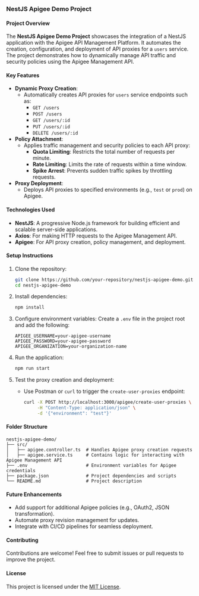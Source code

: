### **NestJS Apigee Demo Project**

#### **Project Overview**
The **NestJS Apigee Demo Project** showcases the integration of a NestJS application with the Apigee API Management Platform. It automates the creation, configuration, and deployment of API proxies for a `users` service. The project demonstrates how to dynamically manage API traffic and security policies using the Apigee Management API.

#### **Key Features**
- **Dynamic Proxy Creation**:
  - Automatically creates API proxies for `users` service endpoints such as:
    - `GET /users`
    - `POST /users`
    - `GET /users/:id`
    - `PUT /users/:id`
    - `DELETE /users/:id`
- **Policy Attachment**:
  - Applies traffic management and security policies to each API proxy:
    - **Quota Limiting**: Restricts the total number of requests per minute.
    - **Rate Limiting**: Limits the rate of requests within a time window.
    - **Spike Arrest**: Prevents sudden traffic spikes by throttling requests.
- **Proxy Deployment**:
  - Deploys API proxies to specified environments (e.g., `test` or `prod`) on Apigee.

#### **Technologies Used**
- **NestJS**: A progressive Node.js framework for building efficient and scalable server-side applications.
- **Axios**: For making HTTP requests to the Apigee Management API.
- **Apigee**: For API proxy creation, policy management, and deployment.

#### **Setup Instructions**
1. Clone the repository:
   ```bash
   git clone https://github.com/your-repository/nestjs-apigee-demo.git
   cd nestjs-apigee-demo
   ```

2. Install dependencies:
   ```bash
   npm install
   ```

3. Configure environment variables:
   Create a `.env` file in the project root and add the following:
   ```env
   APIGEE_USERNAME=your-apigee-username
   APIGEE_PASSWORD=your-apigee-password
   APIGEE_ORGANIZATION=your-organization-name
   ```

4. Run the application:
   ```bash
   npm run start
   ```

5. Test the proxy creation and deployment:
   - Use Postman or `curl` to trigger the `create-user-proxies` endpoint:
     ```bash
     curl -X POST http://localhost:3000/apigee/create-user-proxies \
          -H "Content-Type: application/json" \
          -d '{"environment": "test"}'
     ```

#### **Folder Structure**
```
nestjs-apigee-demo/
├── src/
│   ├── apigee.controller.ts  # Handles Apigee proxy creation requests
│   ├── apigee.service.ts     # Contains logic for interacting with Apigee Management API
├── .env                      # Environment variables for Apigee credentials
├── package.json              # Project dependencies and scripts
└── README.md                 # Project description
```

#### **Future Enhancements**
- Add support for additional Apigee policies (e.g., OAuth2, JSON transformation).
- Automate proxy revision management for updates.
- Integrate with CI/CD pipelines for seamless deployment.

#### **Contributing**
Contributions are welcome! Feel free to submit issues or pull requests to improve the project.

#### **License**
This project is licensed under the [MIT License](LICENSE).
